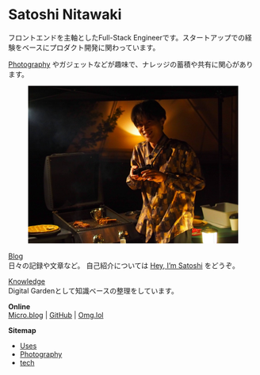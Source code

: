 # Satoshi Nitawaki

フロントエンドを主軸としたFull-Stack Engineerです。スタートアップでの経験をベースにプロダクト開発に関わっています。

[Photography](photography/) やガジェットなどが趣味で、ナレッジの蓄積や共有に関心があります。

<figure><img src=".gitbook/assets/image.png" alt=""><figcaption></figcaption></figure>

[Blog](https://www.nitaking.dev)\
日々の記録や文章など。 自己紹介については [Hey, I’m Satoshi](https://www.nitaking.dev/about/) をどうぞ。

[Knowledge](https://app.gitbook.com/o/CCjOtnfekdYoZKS5KsZI/s/LAp9gEvUTyL2aqoF2jRn/)\
Digital Gardenとして知識ベースの整理をしています。

**Online**\
[Micro.blog](https://nitaking.micro.blog/) | [GitHub](https://github.com/nitaking) | [Omg.lol](https://nitaking.omg.lol/)

**Sitemap**

* [Uses](welcome/satoshi-nitawaki/uses.md)
* [Photography](photography/)
* [tech](knowledge/mental-models/tech/ "mention")
